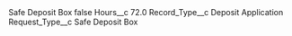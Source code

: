 <?xml version="1.0" encoding="UTF-8"?>
<CustomMetadata xmlns="http://soap.sforce.com/2006/04/metadata" xmlns:xsi="http://www.w3.org/2001/XMLSchema-instance" xmlns:xsd="http://www.w3.org/2001/XMLSchema">
    <label>Safe Deposit Box</label>
    <protected>false</protected>
    <values>
        <field>Hours__c</field>
        <value xsi:type="xsd:double">72.0</value>
    </values>
    <values>
        <field>Record_Type__c</field>
        <value xsi:type="xsd:string">Deposit Application</value>
    </values>
    <values>
        <field>Request_Type__c</field>
        <value xsi:type="xsd:string">Safe Deposit Box</value>
    </values>
</CustomMetadata>
